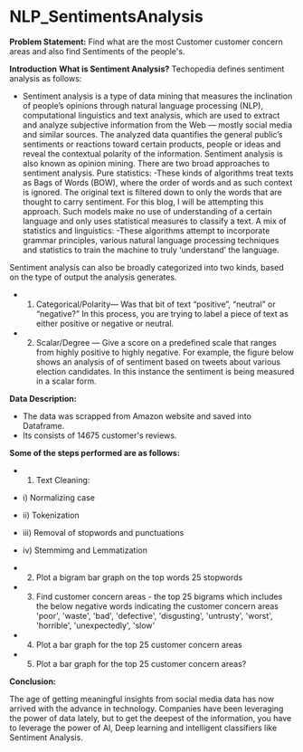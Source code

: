 # NLP_SentimentsAnalysis
**Problem Statement:** Find what are the most Customer customer concern areas and also find Sentiments of the people's.


**Introduction**
**What is Sentiment Analysis?**
Techopedia defines sentiment analysis as follows:
- Sentiment analysis is a type of data mining that measures the inclination of people’s opinions through natural language processing (NLP), computational linguistics and text analysis, which are used to extract and analyze subjective information from the Web — mostly social media and similar sources. The analyzed data quantifies the general public’s sentiments or reactions toward certain products, people or ideas and reveal the contextual polarity of the information. Sentiment analysis is also known as opinion mining.
There are two broad approaches to sentiment analysis.
Pure statistics:
-These kinds of algorithms treat texts as Bags of Words (BOW), where the order of words and as such context is ignored. The original text is filtered down to only the words that are thought to carry sentiment. For this blog, I will be attempting this approach. Such models make no use of understanding of a certain language and only uses statistical measures to classify a text.
A mix of statistics and linguistics:
-These algorithms attempt to incorporate grammar principles, various natural language processing techniques and statistics to train the machine to truly ‘understand’ the language.

Sentiment analysis can also be broadly categorized into two kinds, based on the type of output the analysis generates.
- 1) Categorical/Polarity— Was that bit of text “positive”, “neutral” or “negative?” In this process, you are trying to label a piece of text as either positive or negative or neutral.
- 2) Scalar/Degree — Give a score on a predefined scale that ranges from highly positive to highly negative. For example, the figure below shows an analysis of of sentiment based on tweets about various election candidates. In this instance the sentiment is being measured in a scalar form.

**Data Description:**
- The data was scrapped from Amazon website and saved into Dataframe.
- Its consists of 14675 customer's reviews.

**Some of the steps performed are as follows:**

- 1.	Text Cleaning:
 - i) Normalizing case
 - ii) Tokenization
 - iii) Removal of stopwords and punctuations
 - iv) Stemmimg and Lemmatization
      
- 2.	Plot a bigram bar graph on the top words 25 stopwords
- 3.	Find customer concern areas - the top 25 bigrams which includes the below negative words indicating the customer concern areas
 'poor', 'waste', 'bad', 'defective', 'disgusting', 'untrusty', 'worst', 'horrible', 'unexpectedly', 'slow'
- 4.	Plot a bar graph for the top 25 customer concern areas
- 5.	Plot a bar graph for the top 25 customer concern areas?

**Conclusion:**

The age of getting meaningful insights from social media data has now arrived with the advance in technology. Companies have been 
leveraging the power of data lately, but to get the deepest of the information, you have to leverage the power of AI, Deep learning and 
intelligent classifiers like Sentiment Analysis. 
